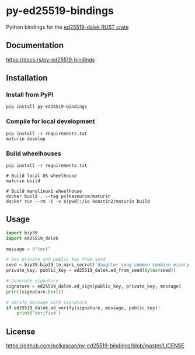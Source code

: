 # py-ed25519-bindings
Python bindings for the [ed25519-dalek RUST crate](https://crates.io/crates/ed25519-dalek/1.0.1) 

## Documentation

https://docs.rs/py-ed25519-bindings

## Installation

### Install from PyPI

```
pip install py-ed25519-bindings
```

### Compile for local development

```
pip install -r requirements.txt
maturin develop
```
### Build wheelhouses
```
pip install -r requirements.txt

# Build local OS wheelhouse
maturin build

# Build manylinux1 wheelhouse
docker build . --tag polkasource/maturin
docker run --rm -i -v $(pwd):/io konstin2/maturin build

```

## Usage

```python
import bip39
import ed25519_dalek

message = b"test"

# Get private and public key from seed
seed = bip39.bip39_to_mini_secret('daughter song common combine misery cotton audit morning stuff weasel flee field','')
private_key, public_key = ed25519_dalek.ed_from_seed(bytes(seed))

# Generate signature
signature = ed25519_dalek.ed_sign(public_key, private_key, message)
print(signature.hex())

# Verify message with signature
if ed25519_dalek.ed_verify(signature, message, public_key):
    print('Verified')

```


## License
https://github.com/polkascan/py-ed25519-bindings/blob/master/LICENSE
